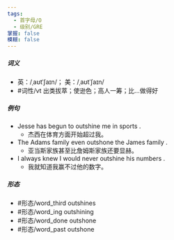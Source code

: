 ```yaml
---
tags:
  - 首字母/O
  - 级别/GRE
掌握: false
模糊: false
---
```

##### 词义
- 英：/ˌaʊtˈʃaɪn/； 美：/ˌaʊtˈʃaɪn/
- #词性/vt  出类拔萃；使逊色；高人一筹；比…做得好
##### 例句
- Jesse has begun to outshine me in sports .
	- 杰西在体育方面开始超过我。
- The Adams family even outshone the James family .
	- 亚当斯家族甚至比詹姆斯家族还要显赫。
- I always knew I would never outshine his numbers .
	- 我就知道我赢不过他的数字。
##### 形态
- #形态/word_third outshines
- #形态/word_ing outshining
- #形态/word_done outshone
- #形态/word_past outshone

